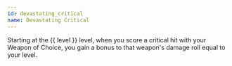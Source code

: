 ```yaml
---
id: devastating_critical
name: Devastating Critical
---
```

Starting at the {{ level }} level, when you score a critical hit with your Weapon of Choice, you gain a bonus to that 
weapon's damage roll equal to your level.